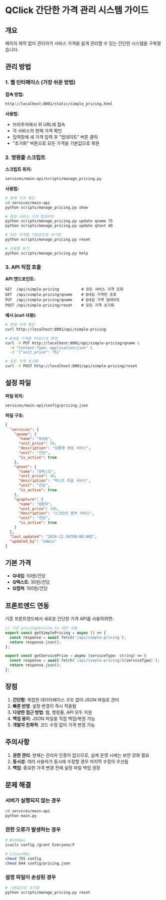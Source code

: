 # QClick 간단한 가격 관리 시스템 가이드

## 개요

페이지 제작 없이 관리자가 서비스 가격을 쉽게 관리할 수 있는 간단한 시스템을 구축했습니다.

## 관리 방법

### 1. 웹 인터페이스 (가장 쉬운 방법)

**접속 방법:**
```
http://localhost:8001/static/simple_pricing.html
```

**사용법:**
- 브라우저에서 위 URL에 접속
- 각 서비스의 현재 가격 확인
- 입력창에 새 가격 입력 후 "업데이트" 버튼 클릭
- "초기화" 버튼으로 모든 가격을 기본값으로 복원

### 2. 명령줄 스크립트

**스크립트 위치:**
```
services/main-api/scripts/manage_pricing.py
```

**사용법:**
```bash
# 현재 가격 확인
cd services/main-api
python scripts/manage_pricing.py show

# 특정 서비스 가격 업데이트
python scripts/manage_pricing.py update qname 75
python scripts/manage_pricing.py update qtext 40

# 모든 가격을 기본값으로 초기화
python scripts/manage_pricing.py reset

# 도움말 보기
python scripts/manage_pricing.py help
```

### 3. API 직접 호출

**API 엔드포인트:**
```
GET  /api/simple-pricing          # 모든 서비스 가격 조회
GET  /api/simple-pricing/qname    # Q네임 가격만 조회
PUT  /api/simple-pricing/qname    # Q네임 가격 업데이트
POST /api/simple-pricing/reset    # 모든 가격 초기화
```

**예시 (curl 사용):**
```bash
# 현재 가격 확인
curl http://localhost:8001/api/simple-pricing

# Q네임 가격을 75원으로 변경
curl -X PUT http://localhost:8001/api/simple-pricing/qname \
  -H "Content-Type: application/json" \
  -d '{"unit_price": 75}'

# 모든 가격 초기화
curl -X POST http://localhost:8001/api/simple-pricing/reset
```

## 설정 파일

**파일 위치:**
```
services/main-api/config/pricing.json
```

**파일 구조:**
```json
{
  "services": {
    "qname": {
      "name": "Q네임",
      "unit_price": 50,
      "description": "상품명 생성 서비스",
      "unit": "건당",
      "is_active": true
    },
    "qtext": {
      "name": "Q텍스트",
      "unit_price": 30,
      "description": "텍스트 추출 서비스",
      "unit": "건당",
      "is_active": true
    },
    "qcapture": {
      "name": "Q캡쳐",
      "unit_price": 100,
      "description": "스크린샷 캡쳐 서비스",
      "unit": "건당",
      "is_active": true
    }
  },
  "last_updated": "2024-12-26T00:00:00Z",
  "updated_by": "admin"
}
```

## 기본 가격

- **Q네임**: 50원/건당
- **Q텍스트**: 30원/건당  
- **Q캡쳐**: 100원/건당

## 프론트엔드 연동

기존 프론트엔드에서 새로운 간단한 가격 API를 사용하려면:

```typescript
// 기존 pricingService.ts 대신 사용
export const getSimplePricing = async () => {
  const response = await fetch('/api/simple-pricing');
  return response.json();
};

export const getServicePrice = async (serviceType: string) => {
  const response = await fetch(`/api/simple-pricing/${serviceType}`);
  return response.json();
};
```

## 장점

1. **간단함**: 복잡한 데이터베이스 구조 없이 JSON 파일로 관리
2. **빠른 반영**: 설정 변경이 즉시 적용됨
3. **다양한 접근 방법**: 웹, 명령줄, API 모두 지원
4. **백업 용이**: JSON 파일을 직접 백업/복원 가능
5. **개발자 친화적**: 코드 수정 없이 가격 변경 가능

## 주의사항

1. **권한 관리**: 현재는 관리자 인증이 없으므로, 실제 운영 시에는 보안 강화 필요
2. **동시성**: 여러 사용자가 동시에 수정할 경우 마지막 수정이 우선됨
3. **백업**: 중요한 가격 변경 전에 설정 파일 백업 권장

## 문제 해결

### 서버가 실행되지 않는 경우
```bash
cd services/main-api
python main.py
```

### 권한 오류가 발생하는 경우
```bash
# Windows
icacls config /grant Everyone:F

# Linux/Mac
chmod 755 config
chmod 644 config/pricing.json
```

### 설정 파일이 손상된 경우
```bash
# 기본값으로 초기화
python scripts/manage_pricing.py reset
``` 